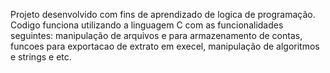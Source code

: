 Projeto desenvolvido com fins de aprendizado de logica de programação.
Codigo funciona utilizando a linguagem C com as funcionalidades seguintes: manipulação de arquivos e para armazenamento de contas, funcoes para exportacao de extrato em execel, manipulação de algoritmos e strings e etc.
